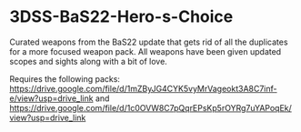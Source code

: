 # 3DSS-BaS22-Hero-s-Choice
Curated weapons from the BaS22 update that gets rid of all the duplicates for a more focused weapon pack. All weapons have been given updated scopes and sights along with a bit of love.

Requires the following packs: https://drive.google.com/file/d/1mZByJG4CYK5vyMrVageokt3A8C7inf-e/view?usp=drive_link and https://drive.google.com/file/d/1c0OVW8C7pQqrEPsKp5rOYRg7uYAPoqEk/view?usp=drive_link
